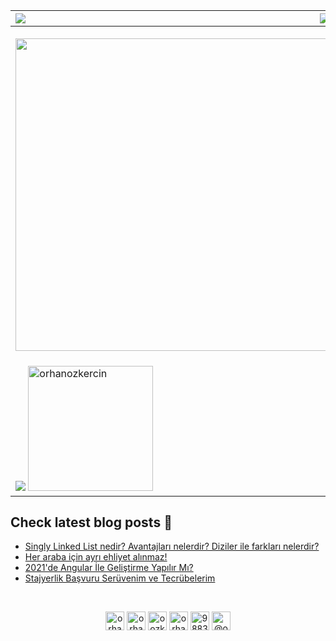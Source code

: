 
| <img align="left"  src="https://badges.frapsoft.com/os/v1/open-source.svg?v=103">  <img align="right" src="https://www.codewars.com/users/OrhanOzkercin/badges/micro">|   <img align="right" src="https://img.shields.io/badge/dynamic/json?color=informational&label=visitor%20count&query=value&url=https%3A%2F%2Fapi.countapi.xyz%2Fhit%2Forhanozkercin.orhanozkercin%2Freadme"> |
|---|---|
| <img width="500" align="left" src="https://media.giphy.com/media/26gN27K98gXfnvEJy/giphy.gif">  | <div> <h2> Hi 👋, I'm Orhan</h2> <strong> I'm a frontend developer who loves to achieve things </strong> <br> <br>- 🌱 I’m currently learning Vue <br> - 📫 How to reach me on <a href="https://orhanozkercin.com/">my website</a></p> <br> <br> <strong>Here are technologies I am familiar</strong> <br> <img src="https://img.shields.io/badge/JavaScript-F7DF1E?style=for-the-badge&logo=javascript&logoColor=black"> <img src="https://img.shields.io/badge/TypeScript-007ACC?style=for-the-badge&logo=typescript&logoColor=white"> <img src="https://img.shields.io/badge/Angular-DD0031?style=for-the-badge&logo=angular&logoColor=white"> <img src="https://img.shields.io/badge/React-20232A?style=for-the-badge&logo=react&logoColor=61DAFB"> <img src="https://img.shields.io/badge/Vue.js-35495E?style=for-the-badge&logo=vue.js&logoColor=4FC08D"> <img src="https://img.shields.io/badge/Sass-CC6699?style=for-the-badge&logo=sass&logoColor=white"> <img src="https://img.shields.io/badge/Git-F05032?style=for-the-badge&logo=git&logoColor=white">  </div> |
<img  src="https://github-readme-stats.vercel.app/api?username=orhanozkercin&show_icons=true&theme=onedark&layout=compact"> <img  height="200px" src="https://github-readme-stats.vercel.app/api/top-langs/?username=orhanozkercin&layout=compact&theme=onedark" alt="orhanozkercin" /> |  <img align="right" src="https://media.giphy.com/media/SUVjAOXA4gHEyXzSPc/giphy.gif">


## Check latest blog posts 📕

<!-- BLOG-POST-LIST:START -->
- [Singly Linked List nedir? Avantajları nelerdir? Diziler ile farkları nelerdir?](https://medium.com/kodluyoruz/singly-linked-list-nedir-avantajlar%C4%B1-nelerdir-diziler-ile-farklar%C4%B1-nelerdir-dfda63daeb20?source=rss-a63660de5f34------2)
- [Her araba için ayrı ehliyet alınmaz!](https://orhanozkercin.medium.com/her-araba-i%C3%A7in-ayr%C4%B1-ehliyet-al%C4%B1nmaz-fda06a07d942?source=rss-a63660de5f34------2)
- [2021&#39;de Angular İle Geliştirme Yapılır Mı?](https://medium.com/kodluyoruz/2021de-angular-i%CC%87le-geli%C5%9Ftirme-yap%C4%B1l%C4%B1r-m%C4%B1-7b02afcac0e6?source=rss-a63660de5f34------2)
- [Stajyerlik Başvuru Serüvenim ve Tecrübelerim](https://orhanozkercin.medium.com/stajyerlik-ba%C5%9Fvuru-ser%C3%BCvenim-ve-tecr%C3%BCbelerim-65c10aed2f68?source=rss-a63660de5f34------2)
<!-- BLOG-POST-LIST:END -->

<br>
<p align="center">
<a href="https://codepen.io/orhando" target="blank"><img align="center" src="https://cdn.jsdelivr.net/npm/simple-icons@3.0.1/icons/codepen.svg" alt="orhando" height="30" width="30" /></a>  
<a href="https://dev.to/orhanozkercin" target="blank"><img align="center" src="https://cdn.jsdelivr.net/npm/simple-icons@3.0.1/icons/dev-dot-to.svg" alt="orhanozkercin" height="30" width="30" /></a>  
<a href="https://twitter.com/oozkercin" target="blank"><img align="center" src="https://cdn.jsdelivr.net/npm/simple-icons@3.0.1/icons/twitter.svg" alt="oozkercin" height="30" width="30" /></a>  
<a href="https://linkedin.com/in/orhanozkercin" target="blank"><img align="center" src="https://cdn.jsdelivr.net/npm/simple-icons@3.0.1/icons/linkedin.svg" alt="orhanozkercin" height="30" width="30" /></a>  
<a href="https://stackoverflow.com/users/9883034" target="blank"><img align="center" src="https://cdn.jsdelivr.net/npm/simple-icons@3.0.1/icons/stackoverflow.svg" alt="9883034" height="30" width="30" /></a>  
<a href="https://medium.com/@orhanozkercin" target="blank"><img align="center" src="https://cdn.jsdelivr.net/npm/simple-icons@3.0.1/icons/medium.svg" alt="@orhanozkercin" height="30" width="30" /></a>  
</p>  
